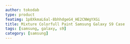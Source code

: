 ```yaml
---
author: tokodab
type: product
featimg: 1p8XkmaL6al-8bhhdgeG4_HE2CNWgYXGi
title: Mixture Colorfull Paint Samsung Galaxy S9 Case
tags: [samsung, galaxy, s9]
category: [samsung]
---
```

